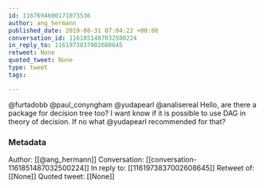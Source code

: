 ```yaml
---
id: 1167694600171073536
author: ang_hermann
published_date: 2019-08-31 07:04:22 +00:00
conversation_id: 1161851487032500224
in_reply_to: 1161973837002608645
retweet: None
quoted_tweet: None
type: tweet
tags:

---
```


@furtadobb @paul_conyngham @yudapearl @analisereal Hello, are there a package for decision tree too? I want know if it is possible to use DAG in theory of decision. If no what @yudapearl recommended for that?

### Metadata

Author: [[@ang_hermann]]
Conversation: [[conversation-1161851487032500224]]
In reply to: [[1161973837002608645]]
Retweet of: [[None]]
Quoted tweet: [[None]]
